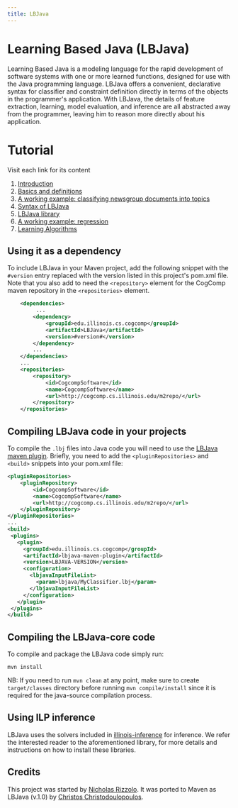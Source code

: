 ```yaml
---
title: LBJava
---
```


# Learning Based Java (LBJava)

Learning Based Java is a modeling language for the rapid development of software systems with 
one or more learned functions, designed for use with the Java programming language. 
LBJava offers a convenient, declarative syntax for classifier and constraint definition directly in 
terms of the objects in the programmer's application. With LBJava, the details of feature 
extraction, learning, model evaluation, and inference are all abstracted away from the programmer, 
leaving him to reason more directly about his application.

# Tutorial 
Visit each link for its content 
 1. [Introduction](doc/INTRO.md) 
 2. [Basics and definitions](doc/DEFINITIONS.md)
 3. [A working example: classifying newsgroup documents into topics](doc/20NEWSGROUP.md)
 4. [Syntax of LBJava](doc/LBJLANGUAGE.md)
 5. [LBJava library](doc/LBJLIBRARY.md)
 6. [A working example: regression](doc/REGRESSION.md)
 7. [Learning Algorithms](doc/ALGORITHMS.md)
 
## Using it as a dependency  
To include LBJava in your Maven project, add the following snippet with the
   `#version` entry replaced with the version listed in this project's pom.xml file. 
   Note that you also add to need the
   `<repository>` element for the CogComp maven repository in the `<repositories>` element.
    
```xml 
    <dependencies>
         ...
        <dependency>
            <groupId>edu.illinois.cs.cogcomp</groupId>
            <artifactId>LBJava</artifactId>
            <version>#version#</version>
        </dependency>
        ...
    </dependencies>
    ...
    <repositories>
        <repository>
            <id>CogcompSoftware</id>
            <name>CogcompSoftware</name>
            <url>http://cogcomp.cs.illinois.edu/m2repo/</url>
        </repository>
    </repositories>
```

## Compiling LBJava code in your projects
To compile the `.lbj` files into Java code you will need to use the [LBJava maven plugin](../lbjava-mvn-plugin/README.md).
Briefly, you need to add the `<pluginRepositories>` and `<build>` snippets into your pom.xml file:
```xml 
<pluginRepositories>
    <pluginRepository>
        <id>CogcompSoftware</id>
        <name>CogcompSoftware</name>
        <url>http://cogcomp.cs.illinois.edu/m2repo/</url>
    </pluginRepository>
</pluginRepositories>
...
<build>
 <plugins>
   <plugin>
     <groupId>edu.illinois.cs.cogcomp</groupId>
     <artifactId>lbjava-maven-plugin</artifactId>
     <version>LBJAVA-VERSION</version>
     <configuration>
       <lbjavaInputFileList>
         <param>lbjava/MyClassifier.lbj</param>
       </lbjavaInputFileList>
     </configuration>
   </plugin>
 </plugins>
</build>
```
 
## Compiling the LBJava-core code 
To compile and package the LBJava code simply run:

    mvn install

NB: If you need to run `mvn clean` at any point, make sure to create `target/classes` directory before 
running `mvn compile/install` since it is required for the java-source compilation process.

## Using ILP inference 
LBJava uses the solvers included in [illinois-inference](https://gitlab-beta.engr.illinois.edu/cogcomp/inference/) for 
inference. We refer the interested reader to the aforementioned library, 
for more details and instructions on how to install these libraries. 

## Credits 
This project was started by [Nicholas Rizzolo](mailto:rizzolo@gmail.com).
It was ported to Maven as LBJava (v.1.0) by [Christos Christodoulopoulos](mailto:christod@illinois.edu). 
